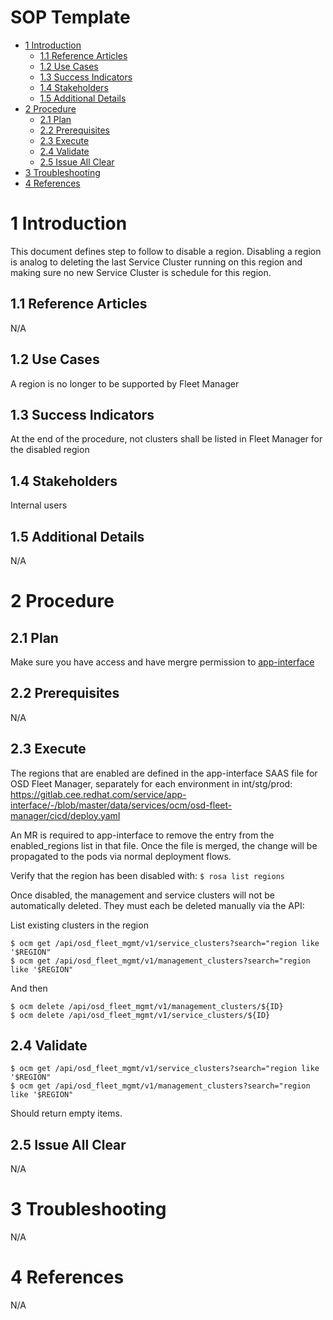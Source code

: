 <h1>SOP Template</h1>
 
<!-- START doctoc generated TOC please keep comment here to allow auto update -->
<!-- DON'T EDIT THIS SECTION, INSTEAD RE-RUN doctoc TO UPDATE -->
 
 
- [1 Introduction](#1-introduction)
  - [1.1 Reference Articles](#11-reference-articles)
  - [1.2 Use Cases](#12-use-cases)
  - [1.3 Success Indicators](#13-success-indicators)
  - [1.4 Stakeholders](#14-stakeholders)
  - [1.5 Additional Details](#15-additional-details)
- [2 Procedure](#2-procedure)
  - [2.1 Plan](#21-plan)
  - [2.2 Prerequisites](#22-prerequisites)
  - [2.3 Execute](#23-execute)
  - [2.4 Validate](#24-validate)
  - [2.5 Issue All Clear](#25-issue-all-clear)
- [3 Troubleshooting](#3-troubleshooting)
- [4 References](#4-references)
 
<!-- END doctoc generated TOC please keep comment here to allow auto update -->
 
# 1 Introduction
 
This document defines step to follow to disable a region.
Disabling a region is analog to deleting the last Service Cluster running on this region and making sure no new Service Cluster is schedule for this region.
 
## 1.1 Reference Articles
 
N/A
 
## 1.2 Use Cases
 
A region is no longer to be supported by Fleet Manager 
## 1.3 Success Indicators
 
At the end of the procedure, not clusters shall be listed in Fleet Manager for the disabled region
 
## 1.4 Stakeholders
 
Internal users
 
## 1.5 Additional Details
 
N/A 
 
# 2 Procedure
 
## 2.1 Plan
 
Make sure you have access and have mergre permission to [app-interface](https://gitlab.cee.redhat.com/service/app-interface)
 
## 2.2 Prerequisites
 
N/A
 
## 2.3 Execute
 
The regions that are enabled are defined in the app-interface SAAS file for OSD Fleet Manager, separately for each environment in int/stg/prod: https://gitlab.cee.redhat.com/service/app-interface/-/blob/master/data/services/ocm/osd-fleet-manager/cicd/deploy.yaml

An MR is required to app-interface to remove the entry from the enabled_regions list in that file. Once the file is merged, the change will be propagated to the pods via normal deployment flows.

Verify that the region has been disabled with: `$ rosa list regions`

Once disabled, the management and service clusters will not be automatically deleted. They must each be deleted manually via the API:

List existing clusters in the region
```
$ ocm get /api/osd_fleet_mgmt/v1/service_clusters?search="region like '$REGION"
$ ocm get /api/osd_fleet_mgmt/v1/management_clusters?search="region like '$REGION"
``` 
And then
```
$ ocm delete /api/osd_fleet_mgmt/v1/management_clusters/${ID}
$ ocm delete /api/osd_fleet_mgmt/v1/service_clusters/${ID}
```
 
## 2.4 Validate
 
```
$ ocm get /api/osd_fleet_mgmt/v1/service_clusters?search="region like '$REGION"
$ ocm get /api/osd_fleet_mgmt/v1/management_clusters?search="region like '$REGION"
``` 
Should return empty items.
 
## 2.5 Issue All Clear
 
N/A
 
# 3 Troubleshooting
 
N/A 
# 4 References
 
N/A
